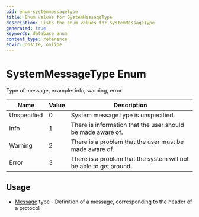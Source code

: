 ```yaml
---
uid: enum-systemmessagetype
title: Enum values for SystemMessageType
description: Lists the enum values for SystemMessageType.
generated: true
keywords: database enum
content_type: reference
envir: onsite, online
---
```


# SystemMessageType Enum

Type of message, example: info, warning, error

| Name | Value | Description |
|------|-------|-------------|
|Unspecified|0|System message type is unspecified.|
|Info|1|There is information that the user should be made aware of.|
|Warning|2|There is a problem that the user must be made aware of.|
|Error|3|There is a problem that the system will not be able to get around.|

## Usage

* [Message](../message.md).type - Definition of a message, corresponding to the header of a protocol
